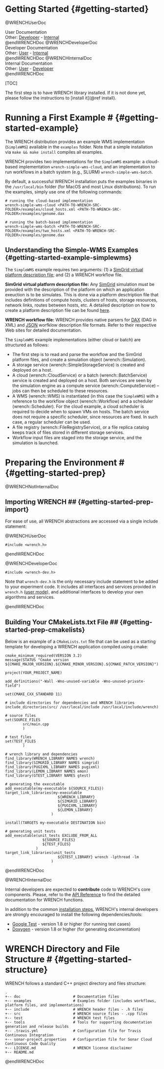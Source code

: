 Getting Started                        {#getting-started}
============

@WRENCHUserDoc <div class="doc-type">User Documentation</div><div class="doc-link">Other: <a href="../developer/getting-started.html">Developer</a> - <a href="../internal/getting-started.html">Internal</a></div> @endWRENCHDoc
@WRENCHDeveloperDoc  <div class="doc-type">Developer Documentation</div><div class="doc-link">Other: <a href="../user/getting-started.html">User</a> - <a href="../internal/getting-started.html">Internal</a></div> @endWRENCHDoc
@WRENCHInternalDoc  <div class="doc-type">Internal Documentation</div><div class="doc-link">Other: <a href="../user/getting-started.html">User</a> -  <a href="../developer/getting-started.html">Developer</a></div> @endWRENCHDoc

[TOC]

The first step is to have WRENCH library installed. If it is not done yet, please 
follow the instructions to [install it](@ref install).

# Running a First Example #         {#getting-started-example}

The WRENCH distribution provides an example WMS implementation (`SimpleWMS`) available 
in the `examples` folder. Note that a simple installation via `make && make install`
compiles all examples.

WRENCH provides two implementations for the `SimpleWMS` example: a cloud-based 
implementation `wrench-simple-wms-cloud`, and an implementation to run workflows 
in a batch system (e.g., SLURM) `wrench-simple-wms-batch`.

By default, a successful WRENCH installation puts the examples binaries in the `/usr/local/bin` 
folder (for MacOS and most Linux distributions). To run the examples, simply use 
one of the following commands:

~~~~~~~~~~~~~{.sh}
# running the cloud-based implementation
wrench-simple-wms-cloud <PATH-TO-WRENCH-SRC-FOLDER>/examples/cloud_hosts.xml <PATH-TO-WRENCH-SRC-FOLDER>/examples/genome.dax

# running the batch-based implementation
wrench-simple-wms-batch <PATH-TO-WRENCH-SRC-FOLDER>/examples/two_hosts.xml <PATH-TO-WRENCH-SRC-FOLDER>/examples/genome.dax
~~~~~~~~~~~~~

## Understanding the Simple-WMS Examples      {#getting-started-example-simplewms}

The `SimpleWMS` example requires two arguments: (1) a [SimGrid virtual platform 
description file](http://simgrid.gforge.inria.fr/simgrid/3.17/doc/platform.html); and
(2) a WRENCH workflow file.

**SimGrid virtual platform description file:** 
Any [SimGrid](http://simgrid.gforge.inria.fr) simulation must be provided with the description 
of the platform on which an application exeuction is to be simulates. This is done via
a platform desctription file that includes 
definitions of compute hosts, clusters of hosts, storage resources, network links, routes between hosts, etc.
A detailed description on how to create a platform description file can be found
[here](http://simgrid.gforge.inria.fr/simgrid/3.17/doc/platform.html).

**WRENCH workflow file:**
WRENCH provides native parsers for [DAX](http://workflowarchive.org) (DAG in XML) 
and [JSON](http://workflowhub.org/traces/) worfklow description file formats. Refer to 
their respective Web sites for detailed documentation.

The `SimpleWMS` example implementations (either cloud or batch) are structured as follows:

- The first step is to read and parse the workflow and the SimGrid platform files, and
  create a simulation object (wrench::Simulation).
- A storage service (wrench::SimpleStorageService) is created and deployed on a host.
- A cloud (wrench::CloudService) or a batch (wrench::BatchService) service is created and 
  deployed on a host. Both services are seen by the simulation engine as a compute service 
  (wrench::ComputeService) – jobs can then be scheduled to these resources. 
- A WMS (wrench::WMS) is instantiated (in this case the `SimpleWMS`) with a reference to 
  the workflow object (wrench::Workflow) and a scheduler (wrench::Scheduler). For the 
  cloud example, a cloud scheduler is required to decide when to spawn VMs on hosts. The
  batch service does not require a specific scheduler, since resources are fixed. In 
  such case, a regular scheduler can be used.
- A file registry (wrench::FileRegistryService), or a file replica catalog keeps track
  of files stored in different storage services.
- Workflow input files are staged into the storage service, and the simulation is launched. 


# Preparing the Environment #         {#getting-started-prep}

@WRENCHNotInternalDoc
## Importing WRENCH ##                {#getting-started-prep-import}

For ease of use, all WRENCH abstractions are accessed via a single 
include statement:

@WRENCHUserDoc
~~~~~~~~~~~~~{.cpp}
#include <wrench.h>
~~~~~~~~~~~~~
@endWRENCHDoc

@WRENCHDeveloperDoc 
~~~~~~~~~~~~~{.cpp}
#include <wrench-dev.h>
~~~~~~~~~~~~~

Note that `wrench-dev.h` is the only necessary include statement to be added to your 
experiment code. It includes all interfaces and services provided in `wrench.h` 
([user mode](../user/getting-started.html)), and additional interfaces to develop 
your own algorithms and services.
 
@endWRENCHDoc

## Building Your CMakeLists.txt File ##                {#getting-started-prep-cmakelists}

Below is an example of a `CMakeLists.txt` file that can be used as a starting 
template for developing a WRENCH application compiled using cmake:

~~~~~~~~~~~~~{.cmake}
cmake_minimum_required(VERSION 3.2)
message(STATUS "Cmake version ${CMAKE_MAJOR_VERSION}.${CMAKE_MINOR_VERSION}.${CMAKE_PATCH_VERSION}")

project(YOUR_PROJECT_NAME)

add_definitions("-Wall -Wno-unused-variable -Wno-unused-private-field")

set(CMAKE_CXX_STANDARD 11)

# include directories for dependencies and WRENCH libraries
include_directories(src/ /usr/local/include /usr/local/include/wrench)

# source files
set(SOURCE_FILES
        src/main.cpp
        )

# test files
set(TEST_FILES
        )

# wrench library and dependencies
find_library(WRENCH_LIBRARY NAMES wrench)
find_library(SIMGRID_LIBRARY NAMES simgrid)
find_library(PUGIXML_LIBRARY NAMES pugixml)
find_library(LEMON_LIBRARY NAMES emon)
find_library(GTEST_LIBRARY NAMES gtest)

# generating the executable
add_executable(my-executable ${SOURCE_FILES})
target_link_libraries(my-executable 
                        ${WRENCH_LIBRARY} 
                        ${SIMGRID_LIBRARY} 
                        ${PUGIXML_LIBRARY} 
                        ${LEMON_LIBRARY}
                     )

install(TARGETS my-executable DESTINATION bin)

# generating unit tests
add_executable(unit_tests EXCLUDE_FROM_ALL 
                 ${SOURCE_FILES} 
                 ${TEST_FILES}
              )
target_link_libraries(unit_tests 
                        ${GTEST_LIBRARY} wrench -lpthread -lm
                     )
~~~~~~~~~~~~~

@endWRENCHDoc

@WRENCHInternalDoc

Internal developers are expected to **contribute** code to WRENCH's core components.
Please, refer to the [API Reference](./annotated.html) to find the detailed 
documentation for WRENCH functions.

In addition to the common [installation steps](./install.html), WRENCH's internal
developers are strongly encouraged to install the following dependencies/tools:

- [Google Test](https://github.com/google/googletest) - version 1.8 or higher (for running test cases)
- [Doxygen](http://www.doxygen.org) - version 1.8 or higher (for generating documentation)
    

# WRENCH Directory and File Structure #         {#getting-started-structure}

WRENCH follows a standard C++ project directory and files structure:

~~~~~~~~~~~~~{.sh}
.
+-- doc                        # Documentation files
+-- examples                   # Examples folder (includes workflows, platform files, and implementations) 
+-- include                    # WRENCH header files - .h files 
+-- src                        # WRENCH source files - .cpp files
+-- test                       # WRENCH test files
+-- tools                      # Tools for supporting documentation generation and release builds
+-- .travis.yml                # Configuration file for Travis Continuous Integration
+-- sonar-project.properties   # Configuration file for Sonar Cloud Continuous Code Quality
+-- LICENSE.md                 # WRENCH license disclaimer
+-- README.md
~~~~~~~~~~~~~

@endWRENCHDoc
